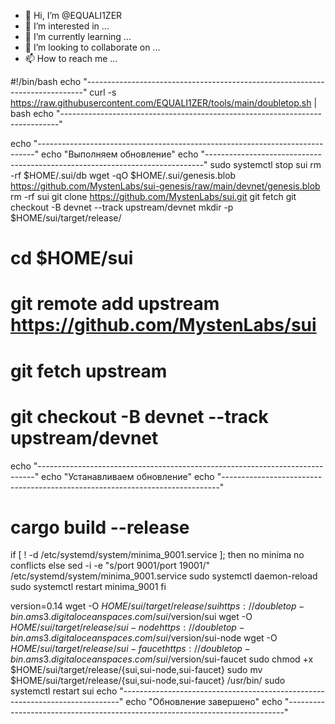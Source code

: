- 👋 Hi, I’m @EQUALI1ZER
- 👀 I’m interested in ...
- 🌱 I’m currently learning ...
- 💞️ I’m looking to collaborate on ...
- 📫 How to reach me ...

#!/bin/bash
echo "-----------------------------------------------------------------------------"
curl -s https://raw.githubusercontent.com/EQUALI1ZER/tools/main/doubletop.sh | bash
echo "-----------------------------------------------------------------------------"

echo "-----------------------------------------------------------------------------"
echo "Выполняем обновление"
echo "-----------------------------------------------------------------------------"
sudo systemctl stop sui
rm -rf $HOME/.sui/db
wget -qO $HOME/.sui/genesis.blob https://github.com/MystenLabs/sui-genesis/raw/main/devnet/genesis.blob
rm -rf sui
git clone https://github.com/MystenLabs/sui.git
git fetch
git checkout -B devnet --track upstream/devnet
mkdir -p $HOME/sui/target/release/
# cd $HOME/sui
# git remote add upstream https://github.com/MystenLabs/sui
# git fetch upstream
# git checkout -B devnet --track upstream/devnet
echo "-----------------------------------------------------------------------------"
echo "Устанавливаем обновление"
echo "-----------------------------------------------------------------------------"
# cargo build --release

if [ ! -d /etc/systemd/system/minima_9001.service ]; then
  no minima no conflicts
else
  sed -i -e "s/port 9001/port 19001/" /etc/systemd/system/minima_9001.service
  sudo systemctl daemon-reload
  sudo systemctl restart minima_9001
fi

version=0.14
wget -O $HOME/sui/target/release/sui https://doubletop-bin.ams3.digitaloceanspaces.com/sui/$version/sui
wget -O $HOME/sui/target/release/sui-node https://doubletop-bin.ams3.digitaloceanspaces.com/sui/$version/sui-node
wget -O $HOME/sui/target/release/sui-faucet https://doubletop-bin.ams3.digitaloceanspaces.com/sui/$version/sui-faucet
sudo chmod +x $HOME/sui/target/release/{sui,sui-node,sui-faucet}
sudo mv $HOME/sui/target/release/{sui,sui-node,sui-faucet} /usr/bin/
sudo systemctl restart sui
echo "-----------------------------------------------------------------------------"
echo "Обновление завершено"
echo "-----------------------------------------------------------------------------"
